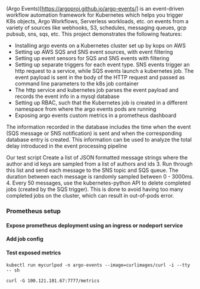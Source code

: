 (Argo Events)[https://argoproj.github.io/argo-events/] is an event-driven workflow automation framework for Kubernetes which helps you trigger K8s objects, Argo Workflows, Serverless workloads, etc. on events from a variety of sources like webhooks, S3, schedules, messaging queues, gcp pubsub, sns, sqs, etc.
This project demonstrates the following features:
- Installing argo events on a Kubernetes cluster set up by kops on AWS
- Setting up AWS SQS and SNS event sources, with event filtering
- Setting up event sensors for SQS and SNS events with filtering
- Setting up separate triggers for each event type. SNS events trigger an http request to a service, while SQS events launch a kubernetes job. The event payload is sent in the body of the HTTP request and passed as command line parameters to the k8s job container 
- The http service and kubernetes job parses the event payload and records the event info in a mysql database
- Setting up RBAC, such that the Kubernetes job is created in a different namespace from where the argo events pods are running
- Exposing argo events custom metrics in a prometheus dashboard

The information recorded in the database includes the time when the event (SQS message or SNS notification) is sent and when the corresponding database entry is created. This information can be used to analyze the total delay introduced in the event processing pipeline

Our test script  Create a list of JSON formatted message strings where the author and id keys are sampled from a list of authors and
ids
3. Run through this list and send each message to the SNS topic and SQS queue. The duration between each message
is randomly sampled between 0 - 3000ms. 
4. Every 50 messages, use the kubernetes-python API to delete completed jobs (created by the SQS trigger). This is done
to avoid having too many completed jobs on the cluster, which can result in out-of-pods error. 
### Prometheus setup
#### Expose prometheus deployment using an ingress or nodeport service
#### Add job config
#### Test exposed metrics
```
kubectl run mycurlpod -n argo-events --image=curlimages/curl -i --tty -- sh
```

```angular2
curl -G 100.121.101.67:7777/metrics
```